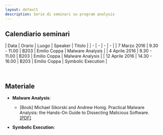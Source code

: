 ```yaml
---
layout: default
description: Serie di seminari su program analysis
---
```


## Calendiario seminari

| Data  | Orario | Luogo | Speaker | Titolo | 
| - | - | - | - |
| 7 Marzo 2016 | 9.30 - 11.00 | B203 | Emilio Coppa  | Malware Analysis  |
| 4 Aprile 2016  | 9.30 - 11.00 | B203 | Emilio Coppa  | Malware Analysis  |
| 12 Aprile 2016  | 14.30 - 16.00 | B203 | Emilio Coppa  | Symbolic Execution  |

<br />

## Materiale

* **Malware Analysis**:
	* [Book] Michael Sikorski and Andrew Honig. Practical Malware Analysis: the Hands-On Guide to Dissecting Malicious Software. [[PDF]](http://venom630.free.fr/pdf/Practical_Malware_Analysis.pdf)


* **Symbolic Execution**: